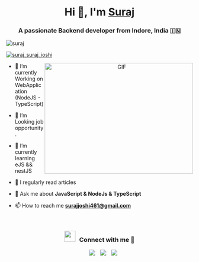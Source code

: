 <h1 align="center">Hi 👋, I'm <a href="https://100rabhcsmc.github.io/Me.io/" target="blank">
Suraj</a></h1>
<h3 align="center">A passionate Backend developer from Indore, India &#127470;&#127475</h3>

<p align="left"> <img src="https://komarev.com/ghpvc/?username=100rabhcsmc&label=Profile%20views&color=0e75b6&style=flat" alt="suraj" /> </p>

<p align="left"> <a href="https://www.instagram.com/suraj_suraj_joshi" target="blank"><img src="https://www.instagram.com/suraj_suraj_joshi?logo=instagram&style=for-the-badge" alt="suraj_suraj_ioshi" /></a> </p>

<a target="_blank" align="center">
  <img align="right" top="500" height="300" width="400" alt="GIF" src="https://media.giphy.com/media/SWoSkN6DxTszqIKEqv/giphy.gif">
</a>

- 🌱 I’m currently Working on WebApplication (NodeJS - TypeScript)

- 🤝 I’m Looking job opportunity.

- 🌱 I’m currently learning eJS && nestJS

- 📝 I regularly read articles
  
- 💬 Ask me about **JavaScript & NodeJs & TypeScript**

- 📫 How to reach me **surajjoshi461@gmail.com**

<br/>
<h3 align="center" > <img src="https://media.giphy.com/media/iY8CRBdQXODJSCERIr/giphy.gif" width="30" height="30" style="margin-right: 10px;">Connect with me 🤝 </h3>

<p align="center">

 <div align="center"  class="icons-social" style="margin-left: 10px;">
        <a style="margin-left: 10px;"  target="_blank" href="https://www.linkedin.com/in/suraj-joshi-723123231/">
			<img src="https://img.icons8.com/doodle/40/000000/linkedin--v2.png"></a>
        <a style="margin-left: 10px;" target="_blank" href="https://github.com/Surajjoshi461">
		<img src="https://img.icons8.com/doodle/40/000000/github--v1.png"></a>
   <a style="margin-left: 10px;" target="_blank" href="https://www.instagram.com/suraj_suraj_joshi">
			<img src="https://img.icons8.com/doodle/40/000000/instagram-new--v2.png"></a>
      </div>

</p>
